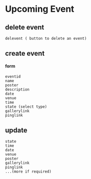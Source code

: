 # Upcoming Event

## delete event
    delevent ( button to delete an event)
## create event
#### form
    eventid
    name
    poster
    description
    date
    venue
    time
    state (select type)
    gallerylink
    pinglink
    
## update
    state 
    time
    date
    venue
    poster
    gallerylink
    pinglink
    ...(more if required)
